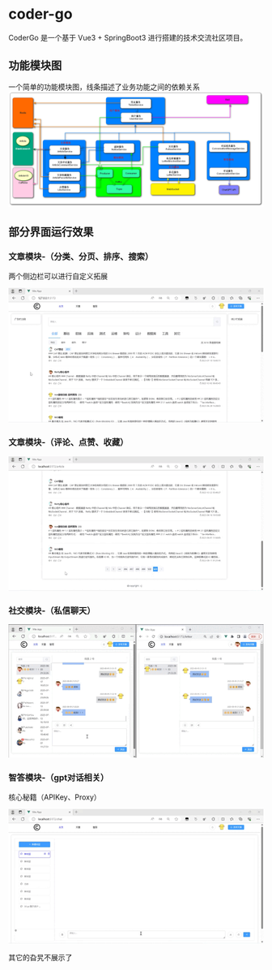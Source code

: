 # coder-go
CoderGo 是一个基于 Vue3 + SpringBoot3 进行搭建的技术交流社区项目。
## 功能模块图
一个简单的功能模块图，线条描述了业务功能之间的依赖关系
![](docs/codergo-架构图.png)
## 部分界面运行效果
### 文章模块-（分类、分页、排序、搜索）
两个侧边栏可以进行自定义拓展

![](docs/codergo-文章模块-（分类、分页、排序、搜索）.gif)

### 文章模块-（评论、点赞、收藏）

![](docs/codergo-文章模块-（评论、点赞、收藏）.gif)
### 社交模块-（私信聊天）


![](docs/codergo-社交模块-（私信聊天）.gif)
### 智答模块-（gpt对话相关）
核心秘籍（APIKey、Proxy）

![](docs/codergo-智答模块-（gpt对话相关）.gif)

其它的旮旯不展示了
